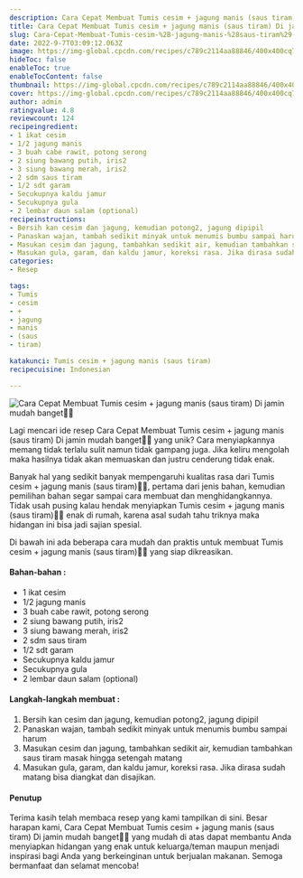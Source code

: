 ```yaml
---
description: Cara Cepat Membuat Tumis cesim + jagung manis (saus tiram) Di jamin mudah banget"
title: Cara Cepat Membuat Tumis cesim + jagung manis (saus tiram) Di jamin mudah banget
slug: Cara-Cepat-Membuat-Tumis-cesim-%2B-jagung-manis-%28saus-tiram%29-Di-jamin-mudah-banget
date: 2022-9-7T03:09:12.063Z
image: https://img-global.cpcdn.com/recipes/c789c2114aa88846/400x400cq70/photo.jpg
hideToc: false
enableToc: true
enableTocContent: false
thumbnail: https://img-global.cpcdn.com/recipes/c789c2114aa88846/400x400cq70/photo.jpg
cover: https://img-global.cpcdn.com/recipes/c789c2114aa88846/400x400cq70/photo.jpg
author: admin
ratingvalue: 4.8
reviewcount: 124
recipeingredient:
- 1 ikat cesim
- 1/2 jagung manis
- 3 buah cabe rawit, potong serong
- 2 siung bawang putih, iris2
- 3 siung bawang merah, iris2
- 2 sdm saus tiram
- 1/2 sdt garam
- Secukupnya kaldu jamur
- Secukupnya gula
- 2 lembar daun salam (optional)
recipeinstructions:
- Bersih kan cesim dan jagung, kemudian potong2, jagung dipipil
- Panaskan wajan, tambah sedikit minyak untuk menumis bumbu sampai harum
- Masukan cesim dan jagung, tambahkan sedikit air, kemudian tambahkan saus tiram masak hingga setengah matang
- Masukan gula, garam, dan kaldu jamur, koreksi rasa. Jika dirasa sudah matang bisa diangkat dan disajikan.
categories:
- Resep

tags:
- Tumis
- cesim
- +
- jagung
- manis
- (saus
- tiram)

katakunci: Tumis cesim + jagung manis (saus tiram)
recipecuisine: Indonesian

---
```


![Cara Cepat Membuat Tumis cesim + jagung manis (saus tiram) Di jamin mudah banget👩‍🍳](https://img-global.cpcdn.com/recipes/c789c2114aa88846/400x400cq70/photo.jpg)

Lagi mencari ide resep Cara Cepat Membuat Tumis cesim + jagung manis (saus tiram) Di jamin mudah banget👩‍🍳 yang unik? Cara menyiapkannya memang tidak terlalu sulit namun tidak gampang juga. Jika keliru mengolah maka hasilnya tidak akan memuaskan dan justru cenderung tidak enak.

Banyak hal yang sedikit banyak mempengaruhi kualitas rasa dari Tumis cesim + jagung manis (saus tiram)👩‍🍳, pertama dari jenis bahan, kemudian pemilihan bahan segar sampai cara membuat dan menghidangkannya. Tidak usah pusing kalau hendak menyiapkan Tumis cesim + jagung manis (saus tiram)👩‍🍳 enak di rumah, karena asal sudah tahu triknya maka hidangan ini bisa jadi sajian spesial.

Di bawah ini ada beberapa cara mudah dan praktis untuk membuat Tumis cesim + jagung manis (saus tiram)👩‍🍳 yang siap dikreasikan.

<!--inarticleads1-->

#### Bahan-bahan :

- 1 ikat cesim
- 1/2 jagung manis
- 3 buah cabe rawit, potong serong
- 2 siung bawang putih, iris2
- 3 siung bawang merah, iris2
- 2 sdm saus tiram
- 1/2 sdt garam
- Secukupnya kaldu jamur
- Secukupnya gula
- 2 lembar daun salam (optional)

<!--inarticleads2-->

#### Langkah-langkah membuat :

1. Bersih kan cesim dan jagung, kemudian potong2, jagung dipipil
1. Panaskan wajan, tambah sedikit minyak untuk menumis bumbu sampai harum
1. Masukan cesim dan jagung, tambahkan sedikit air, kemudian tambahkan saus tiram masak hingga setengah matang
1. Masukan gula, garam, dan kaldu jamur, koreksi rasa. Jika dirasa sudah matang bisa diangkat dan disajikan.

#### Penutup

Terima kasih telah membaca resep yang kami tampilkan di sini. Besar harapan kami, Cara Cepat Membuat Tumis cesim + jagung manis (saus tiram) Di jamin mudah banget👩‍🍳 yang mudah di atas dapat membantu Anda menyiapkan hidangan yang enak untuk keluarga/teman maupun menjadi inspirasi bagi Anda yang berkeinginan untuk berjualan makanan. Semoga bermanfaat dan selamat mencoba!